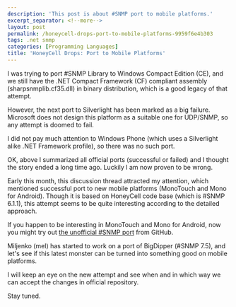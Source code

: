```yaml
---
description: 'This post is about #SNMP port to mobile platforms.'
excerpt_separator: <!--more-->
layout: post
permalink: /honeycell-drops-port-to-mobile-platforms-9959f6e4b303
tags: .net snmp
categories: [Programming Languages]
title: 'HoneyCell Drops: Port to Mobile Platforms'
---
```

I was trying to port #SNMP Library to Windows Compact Edition (CE), and we still have the .NET Compact Framework (CF) compliant assembly (sharpsnmplib.cf35.dll) in binary distribution, which is a good legacy of that attempt.
<!--more-->

However, the next port to Silverlight has been marked as a big failure. Microsoft does not design this platform as a suitable one for UDP/SNMP, so any attempt is doomed to fail.

I did not pay much attention to Windows Phone (which uses a Silverlight alike .NET Framework profile), so there was no such port.

OK, above I summarized all official ports (successful or failed) and I thought the story ended a long time ago. Luckily I am now proven to be wrong.

Early this month, this discussion thread attracted my attention, which mentioned successful port to new mobile platforms (MonoTouch and Mono for Android). Though it is based on HoneyCell code base (which is #SNMP 6.1.1), this attempt seems to be quite interesting according to the detailed approach.

If you happen to be interesting in MonoTouch and Mono for Android, now you might try out [the unofficial #SNMP port](https://github.com/moljac/MonoMobile.SharpSNMP) from GitHub.

Miljenko (mel) has started to work on a port of BigDipper (#SNMP 7.5), and let's see if this latest monster can be turned into something good on mobile platforms.

I will keep an eye on the new attempt and see when and in which way we can accept the changes in official repository.

Stay tuned.
